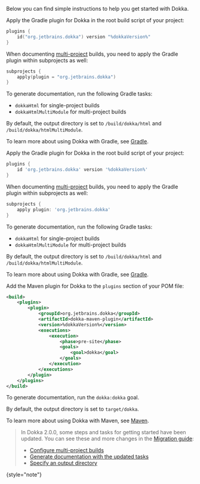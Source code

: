 [//]: # (title: Get started with Dokka)

Below you can find simple instructions to help you get started with Dokka.

<tabs group="build-script">
<tab title="Gradle Kotlin DSL" group-key="kotlin">

Apply the Gradle plugin for Dokka in the root build script of your project:

```kotlin
plugins {
    id("org.jetbrains.dokka") version "%dokkaVersion%"
}
```

When documenting [multi-project](https://docs.gradle.org/current/userguide/multi_project_builds.html) builds, you need 
to apply the Gradle plugin within subprojects as well:

```kotlin
subprojects {
    apply(plugin = "org.jetbrains.dokka")
}
```

To generate documentation, run the following Gradle tasks:

* `dokkaHtml` for single-project builds
* `dokkaHtmlMultiModule` for multi-project builds

By default, the output directory is set to `/build/dokka/html` and `/build/dokka/htmlMultiModule`.

To learn more about using Dokka with Gradle, see [Gradle](dokka-gradle.md).

</tab>
<tab title="Gradle Groovy DSL" group-key="groovy">

Apply the Gradle plugin for Dokka in the root build script of your project:

```groovy
plugins {
    id 'org.jetbrains.dokka' version '%dokkaVersion%'
}
```

When documenting [multi-project](https://docs.gradle.org/current/userguide/multi_project_builds.html) builds, you need
to apply the Gradle plugin within subprojects as well:

```groovy
subprojects {
    apply plugin: 'org.jetbrains.dokka'
}
```

To generate documentation, run the following Gradle tasks:

* `dokkaHtml` for single-project builds
* `dokkaHtmlMultiModule` for multi-project builds

By default, the output directory is set to `/build/dokka/html` and `/build/dokka/htmlMultiModule`.

To learn more about using Dokka with Gradle, see [Gradle](dokka-gradle.md).

</tab>
<tab title="Maven" group-key="mvn">

Add the Maven plugin for Dokka to the `plugins` section of your POM file:

```xml
<build>
    <plugins>
        <plugin>
            <groupId>org.jetbrains.dokka</groupId>
            <artifactId>dokka-maven-plugin</artifactId>
            <version>%dokkaVersion%</version>
            <executions>
                <execution>
                    <phase>pre-site</phase>
                    <goals>
                        <goal>dokka</goal>
                    </goals>
                </execution>
            </executions>
        </plugin>
    </plugins>
</build>
```

To generate documentation, run the `dokka:dokka` goal.

By default, the output directory is set to `target/dokka`.

To learn more about using Dokka with Maven, see [Maven](dokka-maven.md).

</tab>
</tabs>

> In Dokka 2.0.0, some steps and tasks for getting started have been updated. You can see these and
> more changes in the [Migration guide](dokka-migration.md):
>
> * [Configure multi-project builds](dokka-migration.md#share-dokka-configuration-across-modules)
> * [Generate documentation with the updated tasks](dokka-migration.md#generate-documentation-with-the-updated-task)
> * [Specify an output directory](dokka-migration.md#output-directory)
> 
{style="note"}